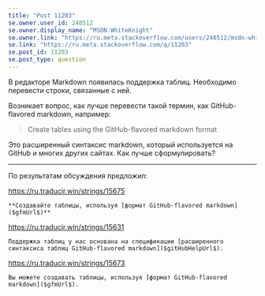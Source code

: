```yaml
---
title: "Post 11203"
se.owner.user_id: 240512
se.owner.display_name: "MSDN.WhiteKnight"
se.owner.link: "https://ru.meta.stackoverflow.com/users/240512/msdn-whiteknight"
se.link: "https://ru.meta.stackoverflow.com/q/11203"
se.post_id: 11203
se.post_type: question
---
```

<p>В редакторе Markdown появилась поддержка таблиц. Необходимо перевести строки, связанные с ней.</p>
<p>Возникает вопрос, как лучше перевести такой термин, как GitHub-flavored markdown, например:</p>
<blockquote>
<p>Create tables using the GitHub-flavored markdown format</p>
</blockquote>
<p>Это расширенный синтаксис markdown, который используется на GitHub и многих других сайтах. Как лучше сформулировать?</p>
<hr />
<p>По результатам обсуждения предложил:</p>
<p><a href="https://ru.traducir.win/strings/15675" rel="nofollow noreferrer">https://ru.traducir.win/strings/15675</a></p>
<pre><code>**Создавайте таблицы, используя [формат GitHub-flavored markdown]($gfmUrl$)**
</code></pre>
<p><a href="https://ru.traducir.win/strings/15631" rel="nofollow noreferrer">https://ru.traducir.win/strings/15631</a></p>
<pre><code>Поддержка таблиц у нас основана на спецификации [расширенного синтаксиса таблиц GitHub-flavored markdown]($gitHubHelpUrl$).
</code></pre>
<p><a href="https://ru.traducir.win/strings/15673" rel="nofollow noreferrer">https://ru.traducir.win/strings/15673</a></p>
<pre><code>Вы можете создавать таблицы, используя [формат GitHub-flavored markdown]($gfmUrl$).
</code></pre>
